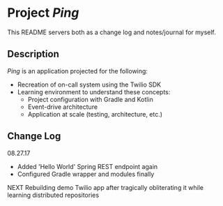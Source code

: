 # Project *Ping*
This README servers both as a change log and notes/journal for myself.

## Description
*Ping* is an application projected for the following:
 - Recreation of on-call system using the Twilio SDK
 - Learning environment to understand these concepts:
 	* Project configuration with Gradle and Kotlin
	* Event-drive architecture
	* Application at scale (testing, architecture, etc.)

## Change Log

08.27.17
 - Added 'Hello World' Spring REST endpoint again
 - Configured Gradle wrapper and modules finally

NEXT  Rebuilding demo Twilio app after tragically obliterating it while learning distributed repositories
